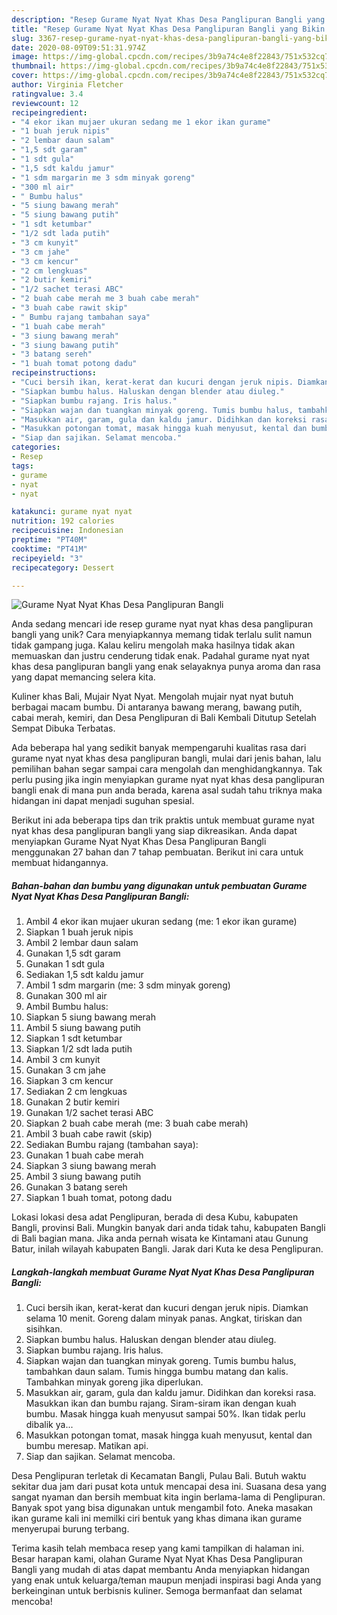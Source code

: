 ```yaml
---
description: "Resep Gurame Nyat Nyat Khas Desa Panglipuran Bangli yang Bikin Ngiler"
title: "Resep Gurame Nyat Nyat Khas Desa Panglipuran Bangli yang Bikin Ngiler"
slug: 3367-resep-gurame-nyat-nyat-khas-desa-panglipuran-bangli-yang-bikin-ngiler
date: 2020-08-09T09:51:31.974Z
image: https://img-global.cpcdn.com/recipes/3b9a74c4e8f22843/751x532cq70/gurame-nyat-nyat-khas-desa-panglipuran-bangli-foto-resep-utama.jpg
thumbnail: https://img-global.cpcdn.com/recipes/3b9a74c4e8f22843/751x532cq70/gurame-nyat-nyat-khas-desa-panglipuran-bangli-foto-resep-utama.jpg
cover: https://img-global.cpcdn.com/recipes/3b9a74c4e8f22843/751x532cq70/gurame-nyat-nyat-khas-desa-panglipuran-bangli-foto-resep-utama.jpg
author: Virginia Fletcher
ratingvalue: 3.4
reviewcount: 12
recipeingredient:
- "4 ekor ikan mujaer ukuran sedang me 1 ekor ikan gurame"
- "1 buah jeruk nipis"
- "2 lembar daun salam"
- "1,5 sdt garam"
- "1 sdt gula"
- "1,5 sdt kaldu jamur"
- "1 sdm margarin me 3 sdm minyak goreng"
- "300 ml air"
- " Bumbu halus"
- "5 siung bawang merah"
- "5 siung bawang putih"
- "1 sdt ketumbar"
- "1/2 sdt lada putih"
- "3 cm kunyit"
- "3 cm jahe"
- "3 cm kencur"
- "2 cm lengkuas"
- "2 butir kemiri"
- "1/2 sachet terasi ABC"
- "2 buah cabe merah me 3 buah cabe merah"
- "3 buah cabe rawit skip"
- " Bumbu rajang tambahan saya"
- "1 buah cabe merah"
- "3 siung bawang merah"
- "3 siung bawang putih"
- "3 batang sereh"
- "1 buah tomat potong dadu"
recipeinstructions:
- "Cuci bersih ikan, kerat-kerat dan kucuri dengan jeruk nipis. Diamkan selama 10 menit. Goreng dalam minyak panas. Angkat, tiriskan dan sisihkan."
- "Siapkan bumbu halus. Haluskan dengan blender atau diuleg."
- "Siapkan bumbu rajang. Iris halus."
- "Siapkan wajan dan tuangkan minyak goreng. Tumis bumbu halus, tambahkan daun salam. Tumis hingga bumbu matang dan kalis. Tambahkan minyak goreng jika diperlukan."
- "Masukkan air, garam, gula dan kaldu jamur. Didihkan dan koreksi rasa. Masukkan ikan dan bumbu rajang. Siram-siram ikan dengan kuah bumbu. Masak hingga kuah menyusut sampai 50%. Ikan tidak perlu dibalik ya..."
- "Masukkan potongan tomat, masak hingga kuah menyusut, kental dan bumbu meresap. Matikan api."
- "Siap dan sajikan. Selamat mencoba."
categories:
- Resep
tags:
- gurame
- nyat
- nyat

katakunci: gurame nyat nyat 
nutrition: 192 calories
recipecuisine: Indonesian
preptime: "PT40M"
cooktime: "PT41M"
recipeyield: "3"
recipecategory: Dessert

---
```



![Gurame Nyat Nyat Khas Desa Panglipuran Bangli](https://img-global.cpcdn.com/recipes/3b9a74c4e8f22843/751x532cq70/gurame-nyat-nyat-khas-desa-panglipuran-bangli-foto-resep-utama.jpg)

Anda sedang mencari ide resep gurame nyat nyat khas desa panglipuran bangli yang unik? Cara menyiapkannya memang tidak terlalu sulit namun tidak gampang juga. Kalau keliru mengolah maka hasilnya tidak akan memuaskan dan justru cenderung tidak enak. Padahal gurame nyat nyat khas desa panglipuran bangli yang enak selayaknya punya aroma dan rasa yang dapat memancing selera kita.

Kuliner khas Bali, Mujair Nyat Nyat. Mengolah mujair nyat nyat butuh berbagai macam bumbu. Di antaranya bawang merang, bawang putih, cabai merah, kemiri, dan Desa Penglipuran di Bali Kembali Ditutup Setelah Sempat Dibuka Terbatas.

Ada beberapa hal yang sedikit banyak mempengaruhi kualitas rasa dari gurame nyat nyat khas desa panglipuran bangli, mulai dari jenis bahan, lalu pemilihan bahan segar sampai cara mengolah dan menghidangkannya. Tak perlu pusing jika ingin menyiapkan gurame nyat nyat khas desa panglipuran bangli enak di mana pun anda berada, karena asal sudah tahu triknya maka hidangan ini dapat menjadi suguhan spesial.


Berikut ini ada beberapa tips dan trik praktis untuk membuat gurame nyat nyat khas desa panglipuran bangli yang siap dikreasikan. Anda dapat menyiapkan Gurame Nyat Nyat Khas Desa Panglipuran Bangli menggunakan 27 bahan dan 7 tahap pembuatan. Berikut ini cara untuk membuat hidangannya.

<!--inarticleads1-->

##### Bahan-bahan dan bumbu yang digunakan untuk pembuatan Gurame Nyat Nyat Khas Desa Panglipuran Bangli:

1. Ambil 4 ekor ikan mujaer ukuran sedang (me: 1 ekor ikan gurame)
1. Siapkan 1 buah jeruk nipis
1. Ambil 2 lembar daun salam
1. Gunakan 1,5 sdt garam
1. Gunakan 1 sdt gula
1. Sediakan 1,5 sdt kaldu jamur
1. Ambil 1 sdm margarin (me: 3 sdm minyak goreng)
1. Gunakan 300 ml air
1. Ambil  Bumbu halus:
1. Siapkan 5 siung bawang merah
1. Ambil 5 siung bawang putih
1. Siapkan 1 sdt ketumbar
1. Siapkan 1/2 sdt lada putih
1. Ambil 3 cm kunyit
1. Gunakan 3 cm jahe
1. Siapkan 3 cm kencur
1. Sediakan 2 cm lengkuas
1. Gunakan 2 butir kemiri
1. Gunakan 1/2 sachet terasi ABC
1. Siapkan 2 buah cabe merah (me: 3 buah cabe merah)
1. Ambil 3 buah cabe rawit (skip)
1. Sediakan  Bumbu rajang (tambahan saya):
1. Gunakan 1 buah cabe merah
1. Siapkan 3 siung bawang merah
1. Ambil 3 siung bawang putih
1. Gunakan 3 batang sereh
1. Siapkan 1 buah tomat, potong dadu


Lokasi lokasi desa adat Penglipuran, berada di desa Kubu, kabupaten Bangli, provinsi Bali. Mungkin banyak dari anda tidak tahu, kabupaten Bangli di Bali bagian mana. Jika anda pernah wisata ke Kintamani atau Gunung Batur, inilah wilayah kabupaten Bangli. Jarak dari Kuta ke desa Penglipuran. 

<!--inarticleads2-->

##### Langkah-langkah membuat Gurame Nyat Nyat Khas Desa Panglipuran Bangli:

1. Cuci bersih ikan, kerat-kerat dan kucuri dengan jeruk nipis. Diamkan selama 10 menit. Goreng dalam minyak panas. Angkat, tiriskan dan sisihkan.
1. Siapkan bumbu halus. Haluskan dengan blender atau diuleg.
1. Siapkan bumbu rajang. Iris halus.
1. Siapkan wajan dan tuangkan minyak goreng. Tumis bumbu halus, tambahkan daun salam. Tumis hingga bumbu matang dan kalis. Tambahkan minyak goreng jika diperlukan.
1. Masukkan air, garam, gula dan kaldu jamur. Didihkan dan koreksi rasa. Masukkan ikan dan bumbu rajang. Siram-siram ikan dengan kuah bumbu. Masak hingga kuah menyusut sampai 50%. Ikan tidak perlu dibalik ya...
1. Masukkan potongan tomat, masak hingga kuah menyusut, kental dan bumbu meresap. Matikan api.
1. Siap dan sajikan. Selamat mencoba.


Desa Penglipuran terletak di Kecamatan Bangli, Pulau Bali. Butuh waktu sekitar dua jam dari pusat kota untuk mencapai desa ini. Suasana desa yang sangat nyaman dan bersih membuat kita ingin berlama-lama di Penglipuran. Banyak spot yang bisa digunakan untuk mengambil foto. Aneka masakan ikan gurame kali ini memilki ciri bentuk yang khas dimana ikan gurame menyerupai burung terbang. 

Terima kasih telah membaca resep yang kami tampilkan di halaman ini. Besar harapan kami, olahan Gurame Nyat Nyat Khas Desa Panglipuran Bangli yang mudah di atas dapat membantu Anda menyiapkan hidangan yang enak untuk keluarga/teman maupun menjadi inspirasi bagi Anda yang berkeinginan untuk berbisnis kuliner. Semoga bermanfaat dan selamat mencoba!
